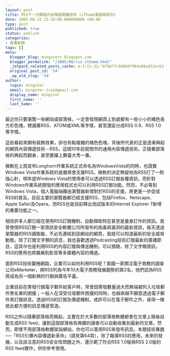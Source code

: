 ```yaml
---
layout: post
title: RSS下一代網路內容傳遞關鍵技術 (iThome電腦報周刊)
date: 2005-08-15 23:10:00.000000000 +08:00
type: post
published: true
status: publish
categories:
- 產業新聞
tags: []
meta:
  blogger_blog: mingstert.blogspot.com
  blogger_permalink: "/2005/08/rss-ithome.html"
  _jetpack_related_posts_cache: a:1:{s:32:"8f6677c9d6b0f903e98ad32ec61f8deb";a:2:{s:7:"expires";i:1454927260;s:7:"payload";a:3:{i:0;a:1:{s:2:"id";i:42;}i:1;a:1:{s:2:"id";i:509;}i:2;a:1:{s:2:"id";i:29;}}}}
  original_post_id: '54'
  _wp_old_slug: '54'
author:
  login: mingster
  email: mingster.tsai@gmail.com
  display_name: mingster
  first_name: ''
  last_name: ''
---
```

<p>最近你只要瀏覽一些網站或部落格，一定會發現網頁上到處都有一些小小的橘色長方形色塊，標識著RSS、ATOM或XML等字樣，甚至還區分成RSS 0.9、RSS 1.0等字樣。</p>
<p>這些看起來頗有裝飾效果，卻也有點複雜的橘色色塊，背後所代表的正是逐漸興起的網頁內容傳遞技術－RSS，這個10年前就問市的通用內容傳遞技術，正隨著部落格的興起而翻身，甚至要躍上舞臺大秀一番。</p>
<p>微軟在上周宣布Longhorn作業系統正式命名為WindowsVista的同時，也證實Windows Vista作業系統的底層將會支援RSS。微軟的決定無疑地為RSS打了一劑強心針，明年底Windows Vista的使用者可以透過RSS訂閱各種資訊，而針對Windows作業系統開發的應用程式也可以利用RSS訂閱功能。然而，不必等到Windows Vista，個人電腦端藉由瀏覽器新增對於RSS的支援，將更進一步促成RSS的普及。目前主要的瀏覽器都已經支援RSS，包括Firefox、Netscape、Apple Safari及Opera，而RSS也是目前釋出測試版本的Internet Explorer 7新增的重要功能之一。</p>
<p>相信許多人都已經在使用RSS訂閱機制，自動擷取特定甚至是量身訂作的資訊。我曾使用RSS訂閱一家資訊安全軟體公司所發布的病毒與漏洞的最新資訊，每天透過瀏覽器的RSS讀取器，不必先連結到該網站的網頁，我就可以知道最新的安全威脅動態。除了訂閱文字類的訊息，我也喜歡透過Podcasting技術訂閱最新的廣播節目，這其中也是利用RSS的內容訂閱與傳送機制。可以預期，除了文字類資訊，RSS的應用也將擴展到影音等多媒體內容的傳遞。</p>
<p>面對RSS技術襲捲網路，企業可以如何利用RSS呢？美國一家關注電子商務的調查公司eMarketer，將RSS列為今年10大電子商務發展趨勢的第2名，他們認為RSS將成為另一個新興的行銷與廣告平臺。</p>
<p>企業目前在寄發行銷電子郵件給客戶時，常會因寄發數量過大而無端被列入垃圾郵件黑名單的困擾；一般人在深受垃圾郵件困擾的同時，也越來越不願意透過電子郵件來訂閱訊息。透過RSS的訂閱及傳遞機制，或許可以在電子郵件之外，尋得一條彼此都方便的訊息傳遞管道。</p>
<p>RSS之所以隨著部落格而興起，主要在於大多數的部落格軟體都會在文章上稿後自動生成RSS feed，讓對這個部落格有興趣的讀者可以自動收集到最新的文章。然而，即使不用部落格軟體架設網站，你也可以善用RSS來發布訊息。本期技術專題──「RSS引爆內容傳遞新革命」（請見第64頁），除了報導RSS的應用，未來的發展，以及該注意的RSS安全性問題之外，還示範了符合RSS 1.0版與RSS 2.0版的RSS feed實作，供你參考使用。</p>
